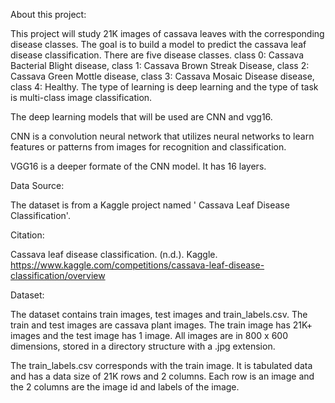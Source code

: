 
About this project:

This project will study 21K images of cassava leaves with the corresponding disease classes. The goal is to build a model to predict the cassava leaf disease classification. There are five disease classes. class 0: Cassava Bacterial Blight disease, class 1: Cassava Brown Streak Disease, class 2: Cassava Green Mottle disease, class 3: Cassava Mosaic Disease disease, class 4: Healthy. The type of learning is deep learning and the type of task is multi-class image classification.

The deep learning models that will be used are CNN and vgg16.

CNN is a convolution neural network that utilizes neural networks to learn features or patterns from images for recognition and classification.

VGG16 is a deeper formate of the CNN model. It has 16 layers.

 Data Source: 

  The dataset is from a Kaggle project named ' Cassava Leaf Disease Classification'.

 Citation: 

  Cassava leaf disease classification. (n.d.). Kaggle. https://www.kaggle.com/competitions/cassava-leaf-disease-classification/overview

 Dataset: 
  
  The dataset contains train images, test images and train_labels.csv. The train and test images are cassava plant images. The train image has 21K+ images and the test image has 1 image. All images are in 800 x 600 dimensions, stored in a directory structure with a .jpg extension.

  The train_labels.csv corresponds with the train image. It is tabulated data and has a data size of 21K rows and 2 columns. Each row is an image and the 2 columns are the image id and labels of the image.

